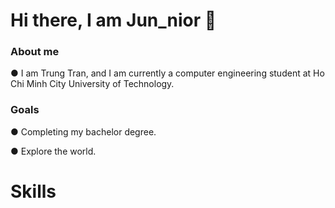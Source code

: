 # Hi there, I am Jun_nior 👋

### About me
&#9679; I am Trung Tran, and I am currently a computer engineering student at Ho Chi Minh City University of Technology.
### Goals
&#9679; Completing my bachelor degree.

&#9679; Explore the world.

# Skills

<!--
**Jun-nior/Jun-nior** is a ✨ _special_ ✨ repository because its `README.md` (this file) appears on your GitHub profile.

Here are some ideas to get you started:

- 🔭 I’m currently working on ...
- 🌱 I’m currently learning ...
- 👯 I’m looking to collaborate on ...
- 🤔 I’m looking for help with ...
- 💬 Ask me about ...
- 📫 How to reach me: ...
- 😄 Pronouns: ...
- ⚡ Fun fact: ...
-->
